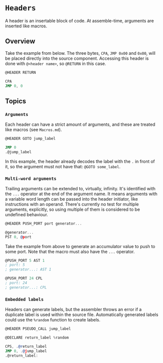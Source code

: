 # `Headers`

A header is an insertable block of code. At assemble-time, arguments are inserted like macros.

## Overview

Take the example from below. The three bytes, `CPA`, `JMP 0x00` and `0x00`, will be placed directly into the source component. Accessing this header is done with `@<header name>`, so `@RETURN` in this case. 

```asm
@HEADER RETURN

CPA
JMP 0, 0
```

## Topics

### `Arguments`

Each header can have a strict amount of arguments, and these are treated like macros (see `Macros.md`).

```asm
@HEADER GOTO jump_label

JMP 0
.@jump_label
```

In this example, the header already decodes the label with the `.` in front of it, so the argument must not have that: `@GOTO some_label`.

### `Multi-word arguments`

Trailing arguments can be extended to, virtually, infinity. It's identified with the `...` operator at the end of the argument name. It means arguments with a variable word length can be passed into the header initiator, like instructions with an operand. There's currently no test for multiple arguments, explicitly, so using multiple of them is considered to be undefined behaviour.

```asm
@HEADER PUSH_PORT port generator...

@generator...
PST 0, @port
```

Take the example from above to generate an accumulator value to push to some port. Note that the macro must also have the `...` operator.

```asm
@PUSH_PORT 5 AST 1
; port: 5
; generator...: AST 1

@PUSH_PORT 24 CPL
; port: 24
; generator...: CPL
```

### `Embedded labels`

Headers can generate labels, but the assembler throws an error if a duplicate label is used within the source file. Automatically generated labels could use the `%random` function to create labels.

```asm
@HEADER PSEUDO_CALL jump_label

@DECLARE return_label %random

CPS, .@return_label
JMP 0, .@jump_label
.@return_label:
```
